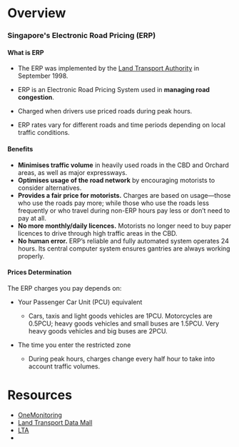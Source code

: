 # Overview

### Singapore's Electronic Road Pricing (ERP)

#### What is ERP

- The ERP was implemented by the [Land Transport Authority]( <https://www.lta.gov.sg/content/ltagov/en.html>) in September 1998.

- ERP is an Electronic Road Pricing System used in **managing road congestion**. 
- Charged when drivers use priced roads during peak hours.
- ERP rates vary for different roads and time periods depending on local traffic conditions. 

#### Benefits

- **Minimises traffic volume** in heavily used roads in the CBD and Orchard areas, as well as major expressways.
- **Optimises usage of the road network** by encouraging motorists to consider alternatives.
- **Provides a fair price for motorists.** Charges are based on usage—those who use the roads pay more; while those who use the roads less frequently or who travel during non-ERP hours pay less or don’t need to pay at all.
- **No more monthly/daily licences.**  Motorists no longer need to buy paper licences to drive through high traffic areas in the CBD.
- **No human error.** ERP’s reliable and fully automated system operates 24 hours. Its central computer system ensures gantries are always working properly.

#### Prices Determination

The ERP charges you pay depends on:

- Your Passenger Car Unit (PCU) equivalent
  - Cars, taxis and light goods vehicles are 1PCU. Motorcycles are 0.5PCU; heavy goods vehicles and small buses are 1.5PCU. Very heavy goods vehicles and big buses are 2PCU.

- The time you enter the restricted zone
  - During peak hours, charges change every half hour to take into account traffic volumes. 

# Resources

- [OneMonitoring](<https://www.onemotoring.com.sg/content/onemotoring/home.html>)
- [Land Transport Data Mall](<https://www.mytransport.sg/content/mytransport/home/dataMall>)
- [LTA](<https://www.lta.gov.sg/content/ltaweb/en/roads-and-motoring/managing-traffic-and-congestion/electronic-road-pricing-erp.html>)
- 